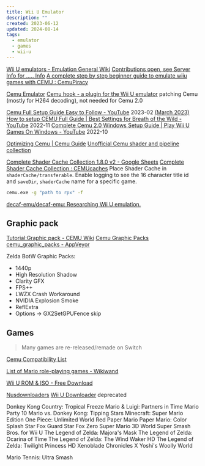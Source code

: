 ```yaml
---
title: Wii U Emulator
description: ""
created: 2023-06-12
updated: 2024-08-14
tags:
  - emulator
  - games
  - wii-u
---
```


[Wii U emulators - Emulation General Wiki](https://emulation.gametechwiki.com/index.php/Wii_U_emulators)
[Contributions open, see Server Info for ..... Info](https://wiki.agilly1989.xyz/)
[A complete step by step beginner guide to emulate wiiu games with CEMU : CemuPiracy](https://www.reddit.com/r/CemuPiracy/comments/144zcdl/a_complete_step_by_step_beginner_guide_to_emulate/)

[Cemu Emulator](http://cemu.info/)
[Cemu hook - a plugin for the Wii U emulator](https://cemuhook.sshnuke.net/) patching Cemu (mostly for H264 decoding), not needed for Cemu 2.0

[Cemu Full Setup Guide Easy to Follow - YouTube](https://www.youtube.com/watch?v=j82yK6z8Oj4) 2023-02
[(March 2023) How to setup CEMU Full Guide | Best Settings for Breath of the Wild - YouTube](https://www.youtube.com/watch?v=XDd36P3jQ1I) 2022-11
[Complete Cemu 2.0 Windows Setup Guide | Play Wii U Games On Windows - YouTube](https://www.youtube.com/watch?v=j0s-q5TghjU) 2022-10

[Optimizing Cemu | Cemu Guide](https://cemu.cfw.guide/optimizing-cemu.html)
[Unofficial Cemu shader and pipeline collection](https://chriztr.github.io/cemu_shader_and_pipeline_caches/)

[Complete Shader Cache Collection 1.8.0 v2 - Google Sheets](https://docs.google.com/spreadsheets/d/1S05wt1T4AkZu3qrtU2iE76unfB4Xb5Y8CHnz2f3PoYA/edit#gid=0)
[Complete Shader Cache Collection : CEMUcaches](https://www.reddit.com/r/CEMUcaches/comments/622702/complete_shader_cache_collection/?st=j5oyaai0&sh=c911de11)
Place Shader Cache in `shaderCache/transferable`.
Enable logging to see the 16 character title id and `saveDir`, `shaderCache` name for a specific game.

```sh
cemu.exe -g "path to rpx" -f
```

[decaf-emu/decaf-emu: Researching Wii U emulation.](https://github.com/decaf-emu/decaf-emu)

## Graphic pack

[Tutorial:Graphic pack - CEMU Wiki](http://compat.cemu.info/wiki/Tutorial:Graphic_pack)
[Cemu Graphic Packs](https://slashiee.github.io/cemu_graphic_packs/)
[cemu_graphic_packs - AppVeyor](https://ci.appveyor.com/project/slashiee/cemu-graphic-packs/build/artifacts)

Zelda BotW Graphic Packs:

- 1440p
- High Resolution Shadow
- Clarity GFX
- FPS++
- LWZX Crash Workaround
- NVIDIA Explosion Smoke
- ReflExtra
- Options -> GX2SetGPUFence skip

## Games

> Many games are re-released/remade on Switch

[Cemu Compatibility List](http://compat.cemu.info/)

[List of Mario role-playing games - Wikiwand](https://omni.wikiwand.com/en/List_of_Mario_role-playing_games#)

[Wii U ROM & ISO - Free Download](https://romsfun.com/roms/wii-u)

[Nusdownloaders](https://testing.agilly1989.xyz/#/WiiU/Tools/Nusdownloaders/JNUSTool)
[Wii U Downloader](https://testing.agilly1989.xyz/#/WiiU/Tools/Nusdownloaders/WiiUDownloader) deprecated

Donkey Kong Country: Tropical Freeze
Mario & Luigi: Partners in Time
Mario Party 10
Mario vs. Donkey Kong: Tipping Stars
Minecraft: Super Mario Edition
One Piece: Unlimited World Red
Paper Mario
Paper Mario: Color Splash
Star Fox Guard
Star Fox Zero
Super Mario 3D World
Super Smash Bros. for Wii U
The Legend of Zelda: Majora's Mask
The Legend of Zelda: Ocarina of Time
The Legend of Zelda: The Wind Waker HD
The Legend of Zelda: Twilight Princess HD
Xenoblade Chronicles X
Yoshi's Woolly World

Mario Tennis: Ultra Smash
